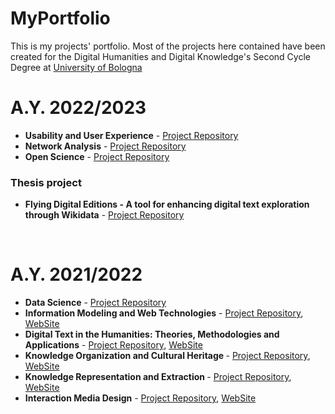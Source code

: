 # MyPortfolio
This is my projects' portfolio. Most of the projects here contained have been created for the Digital Humanities and Digital Knowledge's Second Cycle Degree at <a href="https://www.unibo.it/it">University of Bologna</a>

<h1>A.Y. 2022/2023</h1>
<ul>
  <li> <b>Usability and User Experience</b> - <a href="https://github.com/PLAYEDtheapp/Played">Project Repository</a></li>
   <li> <b>Network Analysis</b> - <a href="https://github.com/SaraVell1/Network-Analysis.git">Project Repository</a></li>
  <li> <b>Open Science</b> - <a href="https://github.com/open-sci/2022-2023-pika-py-code"> Project Repository</a></li>
</ul>
<h3>Thesis project</h3>
<ul>
  <li>
    <b>Flying Digital Editions - A tool for enhancing digital text exploration through Wikidata</b> - <a href="https://github.com/SaraVell1/FDE-project">Project Repository</a>
  </li>
</ul>
<br>
<h1>A.Y. 2021/2022</h1>
<ul>
  <li> <b>Data Science</b> - <a href="https://github.com/olgagolgan/v-AMOS.git">Project Repository</a></li>
  <li><b>Information Modeling and Web Technologies</b> - <a href="https://github.com/JSOShakespeare/JSOShakespeare.git">Project Repository</a>, <a href="https://github.com/JSOShakespeare/JSOShakespeare.git">WebSite</a></li>
  <li><b>Digital Text in the Humanities: Theories, Methodologies and Applications</b> - <a href="https://github.com/Shakespeare-in-XSLT/ShakeXSLT">Project Repository</a>, <a href="https://shakespeare-in-xslt.github.io/ShakeXSLT/">WebSite</a></li>
  <li><b>Knowledge Organization and Cultural Heritage </b> - <a href="https://github.com/Anastasia-RomanLOD/Anastasia-RomanLOD.git">Project Repository</a>, <a href="https://anastasia-romanlod.github.io/Anastasia-RomanLOD/">WebSite</a></li>
  <li><b>Knowledge Representation and Extraction </b> - <a href="https://github.com/AlexOntlogy/AlexOntology">Project Repository</a>, <a href="https://alexontlogy.github.io/AlexOntology/">WebSite</a></li>
  <li><b>Interaction Media Design</b> - <a href="https://github.com/TalkWithMorandiExperience/talkwithMorandi">Project Repository</a>, <a href="https://talkwithmorandiexperience.github.io/talkwithMorandi/">WebSite</a></li>
</ul>
